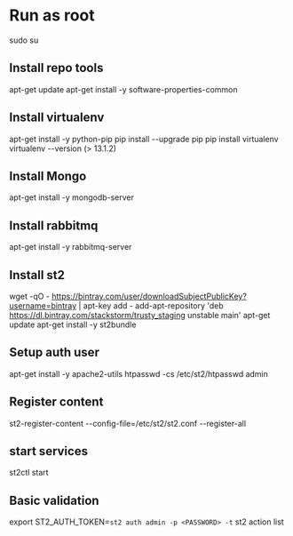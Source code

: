 # Run as root
sudo su

## Install repo tools
apt-get update
apt-get install -y software-properties-common

## Install virtualenv
apt-get install -y python-pip
pip install --upgrade pip
pip install virtualenv
virtualenv --version (> 13.1.2)

## Install Mongo
apt-get install -y mongodb-server

## Install rabbitmq
apt-get install -y rabbitmq-server

## Install st2
wget -qO - https://bintray.com/user/downloadSubjectPublicKey?username=bintray | apt-key add -
add-apt-repository 'deb https://dl.bintray.com/stackstorm/trusty_staging unstable main'
apt-get update
apt-get install -y st2bundle

## Setup auth user
apt-get install -y apache2-utils
htpasswd -cs /etc/st2/htpasswd admin

## Register content
st2-register-content --config-file=/etc/st2/st2.conf --register-all

## start services
st2ctl start

## Basic validation
export ST2_AUTH_TOKEN=`st2 auth admin -p <PASSWORD> -t`
st2 action list

